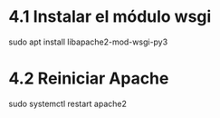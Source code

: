 # 4.1 Instalar el módulo wsgi
sudo apt install libapache2-mod-wsgi-py3

# 4.2 Reiniciar Apache
sudo systemctl restart apache2